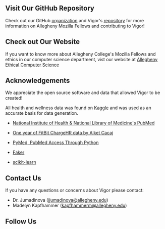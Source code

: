 ## Visit Our GitHub Repository

Check out our GitHub [organization](https://github.com/Allegheny-Mozilla-Fellows) and Vigor's [repository](https://github.com/Allegheny-Mozilla-Fellows/predictiveWellness) for more information on Allegheny Mozilla Fellows and contributing to Vigor!

## Check out Our Website

If you want to know more about Allegheny College's Mozilla Fellows and ethics in our computer science department, vist our website at [Allegheny Ethical Computer Science](https://github.com/Allegheny-Mozilla-Fellows/EthicalCSWebsite)

## Acknowledgements

We appreciate the open source software and data that allowed Vigor to be created!

All health and wellness data was found on [Kaggle](https://www.kaggle.com/datasets?utm_medium=paid&utm_source=google.com+search&utm_campaign=datasets&gclid=CjwKCAjwsan5BRAOEiwALzomX0ojbaAIJuDtBLWVXK-fqjFzL8ouC9YPXnfzpLCCwzwOKH4helhYcBoCzJQQAvD_BwE) and was used as an accurate basis for data generation.

* [National Institute of Health & National Library of Medicine's PubMed](https://pubmed.ncbi.nlm.nih.gov/)

* [One year of FitBit ChargeHR data by Alket Cacaj](https://www.kaggle.com/alketcecaj/one-year-of-fitbit-chargehr-data)

* [PyMed, PubMed Access Through Python](https://github.com/gijswobben/pymed)

* [Faker](https://faker.readthedocs.io/en/master/)

* [scikit-learn](https://scikit-learn.org/stable/)

## Contact Us

If you have any questions or concerns about Vigor please contact:

* Dr. Jumadinova (jjumadinova@allegheny.edu)
* Madelyn Kapfhammer (kapfhammerm@allegheny.edu)

## Follow Us